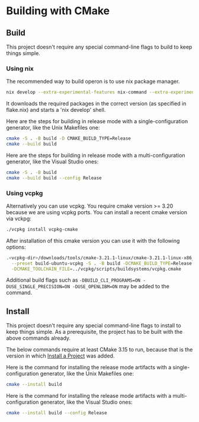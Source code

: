 # Building with CMake

## Build

This project doesn't require any special command-line flags to build to keep
things simple.

### Using nix
The recommended way to build operon is to use nix package manager.
```sh
nix develop --extra-experimental-features nix-command --extra-experimental-features flakes
```
It downloads the required packages in the correct version (as specified in flake.nix) and starts a 'nix develop' shell.

Here are the steps for building in release mode with a single-configuration
generator, like the Unix Makefiles one:

```sh
cmake -S . -B build -D CMAKE_BUILD_TYPE=Release
cmake --build build
```

Here are the steps for building in release mode with a multi-configuration
generator, like the Visual Studio ones:

```sh
cmake -S . -B build
cmake --build build --config Release
```

### Using vcpkg
Alternatively you can use vcpkg.
You require cmake version >= 3.20 because we are using vcpkg ports.
You can install a recent cmake version via vckpg:
```sh
./vcpkg install vcpkg-cmake
```

After installation of this cmake version you can use it with the following options:
```sh
.<vcpkg-dir>/downloads/tools/cmake-3.21.1-linux/cmake-3.21.1-linux-x86_64/bin/cmake \
  --preset build-ubuntu-vcpkg -S . -B build -DCMAKE_BUILD_TYPE=Release \
  -DCMAKE_TOOLCHAIN_FILE=../vcpkg/scripts/buildsystems/vcpkg.cmake
```

Additional build flags such as ```-DBUILD_CLI_PROGRAMS=ON -DUSE_SINGLE_PRECISION=ON -DUSE_OPENLIBM=ON``` may be added to the command.

## Install

This project doesn't require any special command-line flags to install to keep
things simple. As a prerequisite, the project has to be built with the above
commands already.

The below commands require at least CMake 3.15 to run, because that is the
version in which [Install a Project][1] was added.

Here is the command for installing the release mode artifacts with a
single-configuration generator, like the Unix Makefiles one:

```sh
cmake --install build
```

Here is the command for installing the release mode artifacts with a
multi-configuration generator, like the Visual Studio ones:

```sh
cmake --install build --config Release
```

[1]: https://cmake.org/cmake/help/latest/manual/cmake.1.html#install-a-project

